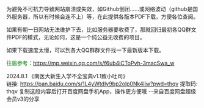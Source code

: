 为避免不可抗力导致网站崩溃或失效，如Github倒闭……或网络波动（github是国外服务器，所以有时候会连不上）等，在此提供各版本PDF下载，方便各位查阅。

如果有朝一日网站无法维护下去，比如服务器要收费了，那就回归最初各QQ群文件PDF的模式，无论如何，这是一个纯公益无收费的项目。

如果下载速度太慢，可以到各大QQ群群文件找一下最新版本下载。

<font color="green">往届参考</font>：<https://mp.weixin.qq.com/s/f6ub4iCToPvh-3macSwa_w>  

2024.8.1 《南医大新生入学不全宝典v1.1致小吐司》  
链接: https://pan.baidu.com/s/1L4yWtdIy9bp2olp0Nk4liw?pwd=thqv 提取码: thqv 复制这段内容后打开百度网盘手机App，操作更方便哦 --来自百度网盘超级会员v3的分享  